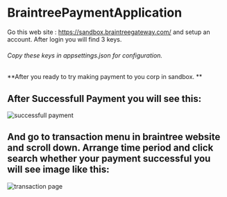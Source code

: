 # BraintreePaymentApplication
Go this web site : https://sandbox.braintreegateway.com/ and setup an account. After login you will find 3 keys. 
###### Copy these keys in appsettings.json for configuration.
**After you ready to try making payment to you corp in sandbox. **
## After Successfull Payment you will see this:
![successfull payment](https://user-images.githubusercontent.com/41066333/214309691-293733e4-a574-4a26-8273-06a6ef9a98fb.png)

## And go to transaction menu in braintree website and scroll down. Arrange time period and click search whether your payment successful you will see image like this:
![transaction page](https://user-images.githubusercontent.com/41066333/214310269-ca73078f-9ace-4677-b9bc-64dbb4d6e00b.png)

